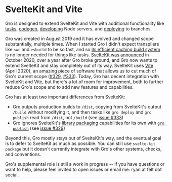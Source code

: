 # SvelteKit and Vite

Gro is designed to extend SvelteKit and Vite with additional functionality
like [tasks](./task.md), [codegen](./gen.md),
[developing](./dev.md) Node servers,
and [deploying](./deploy.md) to branches.

Gro was created in August 2019 and it has evolved and changed scope substantially, multiple times.
When I started Gro I didn't expect transpilers like `swc` and `esbuild` to be so fast,
and so [its efficient caching build system](./config.md) is no longer needed for things like tasks.
[SvelteKit was announced](https://www.youtube.com/watch?v=qSfdtmcZ4d0)
in October 2020, over a year after Gro broke ground,
and Gro now wants to extend SvelteKit and stay completely out of its way.
SvelteKit uses [Vite](https://github.com/vitejs/vite) (April 2020),
an amazing piece of software that allows us to
cut much of Gro's current scope
([#329](https://github.com/feltcoop/gro/issues/329),
[#333](https://github.com/feltcoop/gro/issues/333)).
Today, Gro has decent integration with SvelteKit and Vite,
but there's a lot of room for improvement, both to further reduce Gro's scope
and to add new features and capabilities.

Gro has at least two important differences from SvelteKit:

- Gro outputs production builds to `/dist`,
  copying from SvelteKit's output `/build` without modifying it,
  and then tasks like `gro deploy` and `gro publish` read from `/dist`, not `/build`
  (see [issue #333](https://github.com/feltcoop/gro/issues/333))
- Gro ignores SvelteKit's [library packaging](https://kit.svelte.dev/docs#packaging)
  capabilities for its own with [`gro publish`](./publish.md)
  (see [issue #329](https://github.com/feltcoop/gro/issues/329))

Beyond this, Gro mostly stays out of SvelteKit's way,
and the eventual goal is to defer to SvelteKit as much as possible.
You can still use `svelte-kit package`
but it doesn't currently integrate with Gro's other systems, checks, and conventions.

Gro's supplemental role is still a work in progress --
if you have questions or want to help, please feel invited to open issues
or email me: ryan at felt dot social.
